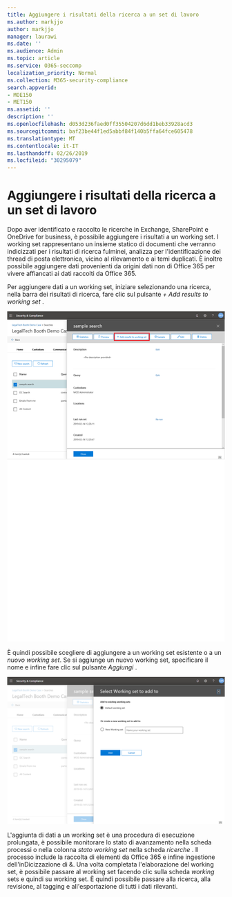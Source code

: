 ```yaml
---
title: Aggiungere i risultati della ricerca a un set di lavoro
ms.author: markjjo
author: markjjo
manager: laurawi
ms.date: ''
ms.audience: Admin
ms.topic: article
ms.service: O365-seccomp
localization_priority: Normal
ms.collection: M365-security-compliance
search.appverid:
- MOE150
- MET150
ms.assetid: ''
description: ''
ms.openlocfilehash: d053d236faed0ff35504207d6dd1beb33928acd3
ms.sourcegitcommit: baf23be44f1ed5abbf84f140b5ffa64fce605478
ms.translationtype: MT
ms.contentlocale: it-IT
ms.lasthandoff: 02/26/2019
ms.locfileid: "30295079"
---
```

# <a name="add-search-results-to-a-working-set"></a>Aggiungere i risultati della ricerca a un set di lavoro

Dopo aver identificato e raccolto le ricerche in Exchange, SharePoint e OneDrive for business, è possibile aggiungere i risultati a un working set. I working set rappresentano un insieme statico di documenti che verranno indicizzati per i risultati di ricerca fulminei, analizza per l'identificazione dei thread di posta elettronica, vicino al rilevamento e ai temi duplicati.  È inoltre possibile aggiungere dati provenienti da origini dati non di Office 365 per vivere affiancati ai dati raccolti da Office 365.

Per aggiungere dati a un working set, iniziare selezionando una ricerca, nella barra dei risultati di ricerca, fare clic sul pulsante *+ Add results to working set* .

![Aggiunta di dati a un working set](../media/c1b4fc00-7a15-4587-b9b0-ce594bb02e4d.png)

È quindi possibile scegliere di aggiungere a un working set esistente o a un *nuovo working set*.  Se si aggiunge un nuovo working set, specificare il nome e infine fare clic sul pulsante *Aggiungi* .

![Selezionare un working set](../media/e8c6ab51-da8d-4c39-9b21-26bfdf453fb9.png)

L'aggiunta di dati a un working set è una procedura di esecuzione prolungata, è possibile monitorare lo stato di avanzamento nella scheda processi o nella colonna *stato working set* nella scheda *ricerche* .  Il processo include la raccolta di elementi da Office 365 e infine ingestione dell'inDicizzazione di &.  Una volta completata l'elaborazione del working set, è possibile passare al working set facendo clic sulla scheda *working* sets e quindi su working set.  È quindi possibile passare alla ricerca, alla revisione, al tagging e all'esportazione di tutti i dati rilevanti.